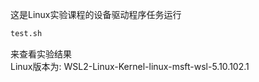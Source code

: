 这是Linux实验课程的设备驱动程序任务运行
```bash
test.sh
```
来查看实验结果<br>
Linux版本为: WSL2-Linux-Kernel-linux-msft-wsl-5.10.102.1

